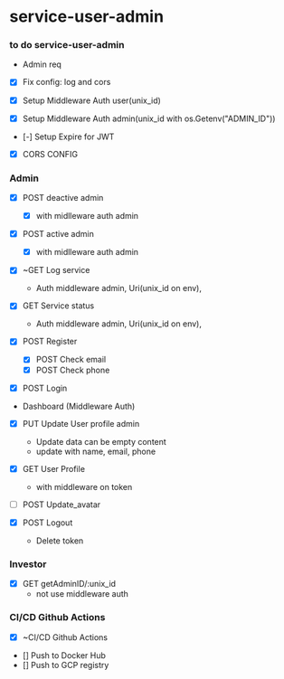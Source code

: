 # service-user-admin

### to do service-user-admin

- Admin req

- [x] Fix config: log and cors

- [x] Setup Middleware Auth user(unix_id)
- [x] Setup Middleware Auth admin(unix_id with os.Getenv("ADMIN_ID"))
- [-] Setup Expire for JWT

- [x] CORS CONFIG

### Admin

- [x] POST deactive admin
  - [x] with midlleware auth admin
- [x] POST active admin

  - [x] with midlleware auth admin

- [x] ~GET Log service
  - Auth middleware admin, Uri(unix_id on env),
- [x] GET Service status
  - Auth middleware admin, Uri(unix_id on env),
- [x] POST Register
  - [x] POST Check email
  - [x] POST Check phone
- [x] POST Login

- Dashboard (Middleware Auth)
- [x] PUT Update User profile admin
  - Update data can be empty content
  - update with name, email, phone
- [x] GET User Profile

  - with middleware on token

- [ ] POST Update_avatar

- [x] POST Logout
  - Delete token

### Investor

- [x] GET getAdminID/:unix_id
  - not use middleware auth

### CI/CD Github Actions

- [x] ~CI/CD Github Actions
- [] Push to Docker Hub
- [] Push to GCP registry
